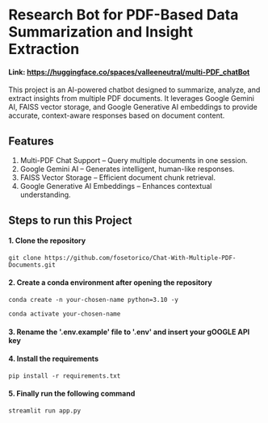 # Research Bot for PDF-Based Data Summarization and Insight Extraction
#### Link: https://huggingface.co/spaces/valleeneutral/multi-PDF_chatBot

This project is an AI-powered chatbot designed to summarize, analyze, and extract insights from multiple PDF documents. It leverages Google Gemini AI, FAISS vector storage, and Google Generative AI embeddings to provide accurate, context-aware responses based on document content.

## Features
1. Multi-PDF Chat Support – Query multiple documents in one session.
2. Google Gemini AI – Generates intelligent, human-like responses.
3. FAISS Vector Storage – Efficient document chunk retrieval.
4. Google Generative AI Embeddings – Enhances contextual understanding.

## Steps to run this Project

#### 1. Clone the repository
```
git clone https://github.com/fosetorico/Chat-With-Multiple-PDF-Documents.git
```

#### 2. Create a conda environment after opening the repository
```
conda create -n your-chosen-name python=3.10 -y
```

```
conda activate your-chosen-name
```

#### 3. Rename the '.env.example' file to '.env' and insert your gOOGLE API key

#### 4. Install the requirements
```
pip install -r requirements.txt
```

#### 5. Finally run the following command
```
streamlit run app.py
```